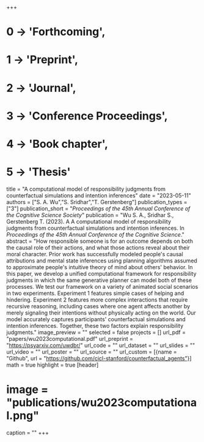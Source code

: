 +++
# 0 -> 'Forthcoming',
# 1 -> 'Preprint',
# 2 -> 'Journal',
# 3 -> 'Conference Proceedings',
# 4 -> 'Book chapter',
# 5 -> 'Thesis'

title = "A computational model of responsibility judgments from counterfactual simulations and intention inferences"
date = "2023-05-11"
authors = ["S. A. Wu","S. Sridhar","T. Gerstenberg"]
publication_types = ["3"]
publication_short = "_Proceedings of the 45th Annual Conference of the Cognitive Science Society_"
publication = "Wu S. A., Sridhar S., Gerstenberg T. (2023). A A computational model of responsibility judgments from counterfactual simulations and intention inferences. In _Proceedings of the 45th Annual Conference of the Cognitive Science_."
abstract = "How responsible someone is for an outcome depends on both the causal role of their actions, and what those actions reveal about their moral character. Prior work has successfully modeled people's causal attributions and mental state inferences using planning algorithms assumed to approximate people's intuitive theory of mind about others' behavior. In this paper, we develop a unified computational framework for responsibility judgments in which the same generative planner can model both of these processes. We test our framework on a variety of animated social scenarios in two experiments. Experiment 1 features simple cases of helping and hindering. Experiment 2 features more complex interactions that require recursive reasoning, including cases where one agent affects another by merely signaling their intentions without physically acting on the world. Our model accurately captures participants' counterfactual simulations and intention inferences. Together, these two factors explain responsibility judgments."
image_preview = ""
selected = false
projects = []
url_pdf = "papers/wu2023computational.pdf"
url_preprint = "https://psyarxiv.com/uwdbr/"
url_code = ""
url_dataset = ""
url_slides = ""
url_video = ""
url_poster = ""
url_source = ""
url_custom = [{name = "Github", url = "https://github.com/cicl-stanford/counterfactual_agents"}]
math = true
highlight = true
[header]
# image = "publications/wu2023computational.png"
caption = ""
+++
